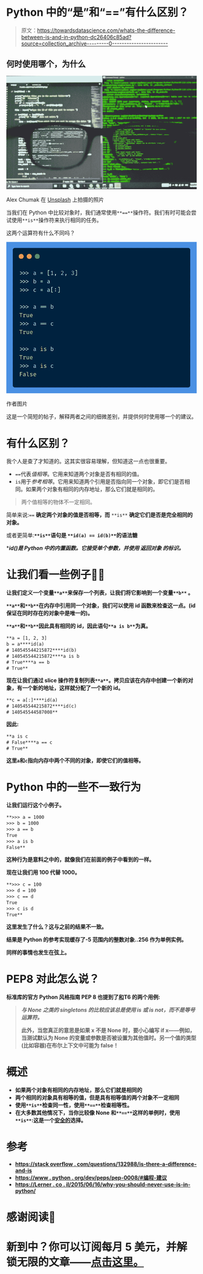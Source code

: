 # Python 中的“是”和“==”有什么区别？

> 原文：<https://towardsdatascience.com/whats-the-difference-between-is-and-in-python-dc26406c85ad?source=collection_archive---------0----------------------->

## 何时使用哪个，为什么

![](img/63c52f15e1aead083e67ea54e1d25472.png)

Alex Chumak 在 [Unsplash](https://unsplash.com?utm_source=medium&utm_medium=referral) 上拍摄的照片

当我们在 Python 中比较对象时，我们通常使用`**==**`操作符。我们有时可能会尝试使用`**is**`操作符来执行相同的任务。

这两个运算符有什么不同吗？

![](img/9ff8ff52696c20d7cbac097a1440d862.png)

作者图片

这是一个简短的帖子，解释两者之间的细微差别，并提供何时使用哪一个的建议。

# 有什么区别？

我个人是查了才知道的。这其实很容易理解，但知道这一点也很重要。

*   `==`代表*值相等*。它用来知道两个对象是否有相同的值。
*   `is`用于*参考相等*。它用来知道两个引用是否指向同一个对象，即它们是否相同。如果两个对象有相同的内存地址，那么它们就是相同的。

> 两个值相等的物体不一定相同。

简单来说:`==` **确定两个对象的值是否相等，而** `**is**` **确定它们是否是完全相同的对象。**

或者更简单:**`**is**`**语句是** `**id(a) == id(b)**`的语法糖**

****id()是 Python 中的内置函数。它接受单个参数，并使用* ***返回对象*** *的标识。***

# **让我们看一些例子👨‍💻**

**让我们定义一个变量`**a**`来保存一个列表，让我们将它影响到一个变量`**b**` **。****

**`**a**`和`**b**`在内存中引用同一个对象，我们可以使用 **id** 函数来检查这一点。(id 保证在同时存在的对象中是唯一的)。**

**`**a**`和`**b**`因此具有相同的 id，因此语句`**a is b**`为真。**

```
**a = [1, 2, 3]
b = a****id(a)
# 140545544215872****id(b)
# 140545544215872****a is b
# True****a == b
# True**
```

**现在让我们通过 slice 操作符复制列表`**a**`。拷贝应该在内存中创建一个新的对象，有一个新的地址，这样就分配了一个新的 id。**

```
**c = a[:]****id(a)
# 140545544215872****id(c)
# 140545544587008**
```

**因此:**

```
**a is c
# False****a == c
# True**
```

**这里`a`和`c`指向内存中两个不同的对象，即使它们的值相等。**

# **Python 中的一些不一致行为**

**让我们运行这个小例子。**

```
**>>> a = 1000
>>> b = 1000
>>> a == b
True
>>> a is b
False**
```

**这种行为是意料之中的，就像我们在前面的例子中看到的一样。**

**现在让我们用 100 代替 1000。**

```
**>>> c = 100
>>> d = 100
>>> c == d
True
>>> c is d
True**
```

**这里发生了什么？这与之前的结果不一致。**

**结果是 Python 的参考实现缓存了-5 范围内的整数对象..256 作为单例实例。**

**同样的事情也发生在弦上。**

# **PEP8 对此怎么说？**

**标准库的官方 Python 风格指南 PEP 8 也提到了[和](https://www.python.org/dev/peps/pep-0008/#programming-recommendations)T6 的两个用例:**

> ***与 None 之类的 singletons 的比较应该总是使用 is 或 is not，而不是等号运算符。***
> 
> **此外，当您真正的意思是如果 x 不是 None 时，要小心编写 if x——例如，当测试默认为 None 的变量或参数是否被设置为其他值时。另一个值的类型(比如容器)在布尔上下文中可能为 false！**

# **概述**

*   **如果两个对象有相同的内存地址，那么它们就是相同的**
*   **两个相同的对象具有相等的值，但是具有相等值的两个对象不一定相同**
*   **使用`**is**`检查同一性，使用`**==**`检查相等性。**
*   **在大多数其他情况下，当你比较像 None 和`**==**`这样的单例时，使用`**is**`:这是一个[安全的](https://lerner.co.il/2015/06/16/why-you-should-almost-never-use-is-in-python/)选择。**

# **参考**

*   **[https://stack overflow . com/questions/132988/is-there-a-difference-and-is](https://stackoverflow.com/questions/132988/is-there-a-difference-between-and-is)**
*   **[https://www . python . org/dev/peps/pep-0008/#编程-建议](https://www.python.org/dev/peps/pep-0008/#programming-recommendations)**
*   **[https://Lerner . co . il/2015/06/16/why-you-should-never-use-is-in-python/](https://lerner.co.il/2015/06/16/why-you-should-almost-never-use-is-in-python/)**

# **感谢阅读🙏**

# **新到中？你可以订阅每月 5 美元，并解锁无限的文章——[点击这里。](https://ahmedbesbes.medium.com/membership)**
